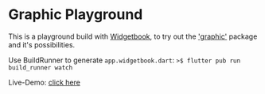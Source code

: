 # Graphic Playground

This is a playground build with [Widgetbook](https://pub.dev/packages/widgetbook), to try out the  ['graphic'](https://pub.dev/packages/graphic) package and it's possibilities.

Use BuildRunner to generate `app.widgetbook.dart`:
`>$ flutter pub run build_runner watch`

Live-Demo: [click here](http://graphic-playground.andreas-blech.de/)